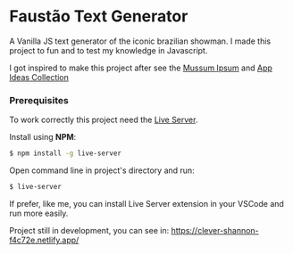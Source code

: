 # Faustão Text Generator

A Vanilla JS text generator of the iconic brazilian showman. I made this project to fun and to test my knowledge in Javascript.

I got inspired to make this project after see the <a href="https://github.com/diegofelipece/mussum-ipsum/" target="_blank">Mussum Ipsum</a> and <a href="https://github.com/florinpop17/app-ideas/" target="_blank">App Ideas Collection</a>

### Prerequisites

To work correctly this project need the <a href="https://github.com/tapio/live-server" target="_blank">Live Server</a>. <br />

Install using **NPM**:
```bash 
$ npm install -g live-server
```
Open command line in project's directory and run:
```bash
$ live-server
```
If prefer, like me, you can install Live Server extension in your VSCode and run more easily.<br />

Project still in development, you can see in: https://clever-shannon-f4c72e.netlify.app/
